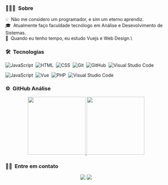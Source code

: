 
<!-- ## 👋 &nbsp;Hey there! I'm Aditya -->

### 👨🏻‍💻 &nbsp;Sobre

💡 &nbsp;Não me considero um programador, e sim um eterno aprendiz. \
🎓 &nbsp;Atualmente faço faculdade tecnólogo em Análise e Desevolvimento de Sistemas.\
🌱 &nbsp;Quando eu tenho tempo, eu estudo Vuejs e Web Design.\


### 🛠 &nbsp;Tecnologias

![JavaScript](https://img.shields.io/badge/-JavaScript-05122A?style=flat&logo=javascript)&nbsp;
![HTML](https://img.shields.io/badge/-HTML-05122A?style=flat&logo=HTML5)&nbsp;
![CSS](https://img.shields.io/badge/-CSS-05122A?style=flat&logo=CSS3&logoColor=1572B6)&nbsp;
![Git](https://img.shields.io/badge/-Git-05122A?style=flat&logo=git)&nbsp;
![GitHub](https://img.shields.io/badge/-GitHub-05122A?style=flat&logo=github)&nbsp;
![Visual Studio Code](https://img.shields.io/badge/-Visual%20Studio%20Code-05122A?style=flat&logo=visual-studio-code&logoColor=007ACC)&nbsp;

![JavaScript](https://img.shields.io/badge/-JavaScript-05122A?style=flat&logoColor=fff&logo=javascript)&nbsp;
![Vue](https://img.shields.io/badge/-Vue.js-05122A?style=flat&logoColor=fff&logo=vue.js)&nbsp;
![PHP](https://img.shields.io/badge/-PHP-05122A?style=flat&logoColor=fff&logo=php)&nbsp;
![Visual Studio Code](https://img.shields.io/badge/-Visual-Studio-Code-05122A?style=flat&logoColor=fff&logo=VisualStudioCode)&nbsp;


### ⚙️ &nbsp;GitHub Análise

<p align="center">
<a href="https://github.com/AVS1508">
  <img height="180em" src="https://github-readme-stats-eight-theta.vercel.app/api?username=Pbluer&show_icons=true&theme=algolia&include_all_commits=true&count_private=true"/>
  <img height="180em" src="https://github-readme-stats-eight-theta.vercel.app/api/top-langs/?username=Pbluer&layout=compact&langs_count=8&theme=algolia"/>
</a>
</p>

### 🤝🏻 &nbsp;Entre em contato

  <p align="center">
  <a href="https://www.linkedin.com/in/ramonvasconcelos4285/"><img src="https://img.shields.io/badge/-Ramon%20Vasconcelos-0077B5?style=flat&logo=Linkedin&logoColor=white"/></a>
  <a href="mailto:ramonpvlima2@hotmail.com"><img src="https://img.shields.io/badge/-Ramon-D14836?style=flat&logo=Gmail&logoColor=white"/></a>
</p>
